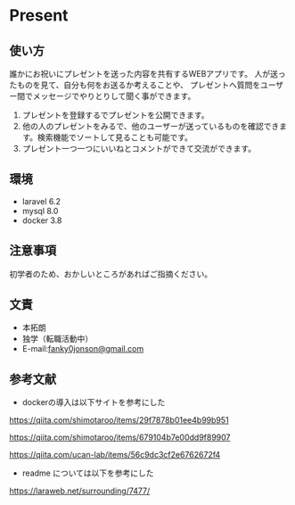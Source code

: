 # Present

## 使い方

誰かにお祝いにプレゼントを送った内容を共有するWEBアプリです。
人が送ったものを見て、自分も何をお送るか考えることや、
プレゼントへ質問をユーザー間でメッセージでやりとりして聞く事ができます。

1. プレゼントを登録するでプレゼントを公開できます。
2. 他の人のプレゼントをみるで、他のユーザーが送っているものを確認できます。検索機能でソートして見ることも可能です。
3. プレゼント一つ一つにいいねとコメントができて交流ができます。


## 環境

* laravel 6.2
* mysql 8.0
* docker 3.8


## 注意事項

初学者のため、おかしいところがあればご指摘ください。

## 文責

* 本拓朗
* 独学（転職活動中）
* E-mail:<fanky0jonson@gmail.com>


## 参考文献

* dockerの導入は以下サイトを参考にした

<https://qiita.com/shimotaroo/items/29f7878b01ee4b99b951>

<https://qiita.com/shimotaroo/items/679104b7e00dd9f89907>

<https://qiita.com/ucan-lab/items/56c9dc3cf2e6762672f4>

* readme については以下を参考にした

<https://laraweb.net/surrounding/7477/>

